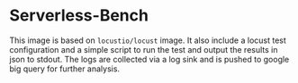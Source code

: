 # Serverless-Bench

This image is based on `locustio/locust` image. It also include a locust test configuration and a simple script to run the test and output the results in json to stdout. The logs are collected via a log sink and is pushed to google big query for further analysis.  